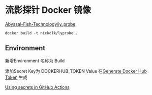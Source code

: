 # 流影探针 Docker 镜像

[Abyssal-Fish-Technology/ly_probe](https://github.com/Abyssal-Fish-Technology/ly_probe)

```shell
docker build -t nickdlk/lyprobe .
```

## Environment

新增Environment 名称为 Build

添加Secret Key为 DOCKERHUB_TOKEN Value 在[Generate Docker Hub Token](https://app.docker.com/settings/personal-access-tokens) 生成

[Using secrets in GitHub Actions](https://docs.github.com/en/actions/security-for-github-actions/security-guides/using-secrets-in-github-actions)


